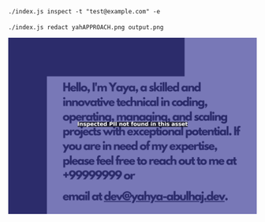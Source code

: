 ```
./index.js inspect -t "test@example.com" -e

./index.js redact yahAPPROACH.png output.png
```

![](better.png)